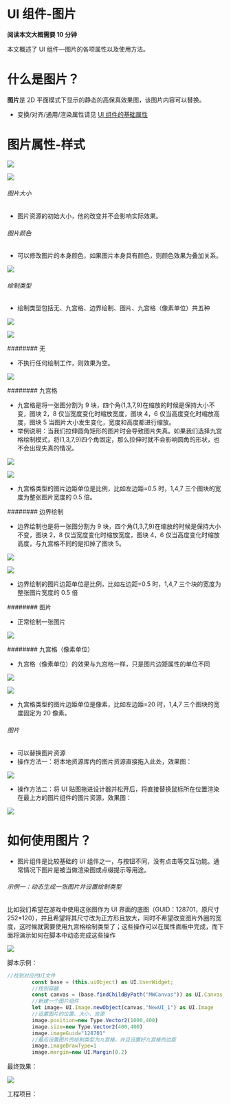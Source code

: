# UI 组件-图片

<strong>阅读本文大概需要 10 分钟</strong>

本文概述了 UI 组件—图片的各项属性以及使用方法。

# 什么是图片？

<strong>图片</strong>是 2D 平面模式下显示的静态的高保真效果图，该图片内容可以替换。

- 变换/对齐/通用/渲染属性请见 [UI 组件的基础属性](https://meta.feishu.cn/wiki/wikcn5pYngyHnkkrJlz8bLMhC9e)

# 图片属性-样式

![](static/boxcnOZaMDsHZ10veG8iHNcCDpT.png)

![](static/boxcnnfEl86wIvL8jByILMOXjba.png)

###### 图片大小

- 图片资源的初始大小，他的改变并不会影响实际效果。

###### 图片颜色

- 可以修改图片的本身颜色，如果图片本身具有颜色，则颜色效果为叠加关系。

![](static/boxcnIZfL4nenJR3rktSUQMXxSb.gif)

###### 绘制类型

- 绘制类型包括无、九宫格、边界绘制、图片、九宫格（像素单位）共五种

![](static/boxcncdWvlVMuyxTQz6U6HMvyZc.png)

![](static/boxcn1HLpdo25K95PPmGBY27NDh.png)

######## 无

- 不执行任何绘制工作，则效果为空。

![](static/boxcnPlC9fvxqpqwOaYNgAv08nl.png)

######## 九宫格

- 九宫格是将一张图分割为 9 块，四个角(1,3,7,9)在缩放的时候是保持大小不变，图块 2，8 仅当宽度变化时缩放宽度，图块 4，6 仅当高度变化时缩放高度，图块 5 当图片大小发生变化，宽度和高度都进行缩放。
- 举例说明：当我们拉伸圆角矩形的图片时会导致图片失真。如果我们选择九宫格绘制模式，将(1,3,7,9)四个角固定，那么拉伸时就不会影响圆角的形状，也不会出现失真的情况。

![](static/boxcntXXS7j4CjHQSm66qHLyMqg.png)

![](static/boxcnF3IE9MRte9942zfCXmMvXb.png)

- 九宫格类型的图片边距单位是比例，比如左边距=0.5 时，1,4,7 三个图块的宽度为整张图片宽度的 0.5 倍。

######## 边界绘制

- 边界绘制也是将一张图分割为 9 块，四个角(1,3,7,9)在缩放的时候是保持大小不变，图块 2，8 仅当宽度变化时缩放宽度，图块 4，6 仅当高度变化时缩放高度，与九宫格不同的是扣掉了图块 5。

![](static/boxcntHX3cpLb0hqV8bwGMxSMnf.png)

![](static/boxcnZeYCHYYFXmuOAcO5NSfTyb.png)

- 边界绘制的图片边距单位是比例，比如左边距=0.5 时，1,4,7 三个块的宽度为整张图片宽度的 0.5 倍

######## 图片

- 正常绘制一张图片

![](static/boxcnCG6OG8ZLNMCowBElsZU7xb.png)

######## 九宫格（像素单位）

- 九宫格（像素单位）的效果与九宫格一样，只是图片边距属性的单位不同

![](static/boxcnjlhXYLYHs7CFEkFHH8dfTf.png)

![](static/boxcneeEZ06sjfi7CNMktrqZcIb.png)

- 九宫格类型的图片边距单位是像素，比如左边距=20 时，1,4,7 三个图块的宽度固定为 20 像素。

###### 图片

- 可以替换图片资源
- 操作方法一：将本地资源库内的图片资源直接拖入此处，效果图：

![](static/boxcnk88sZUdxcdslYWlWaIJrYd.gif)

- 操作方法二：将 UI 贴图拖进设计器并松开后，将直接替换鼠标所在位置渲染在最上方的图片组件的图片资源，效果图：

![](static/boxcn82TMZtBhsee6ByNoG8wahd.gif)

# 如何使用图片？

- 图片组件是比较基础的 UI 组件之一，与按钮不同，没有点击等交互功能。通常情况下图片是被当做渲染图或点缀提示等用途。

###### 示例一：动态生成一张图片并设置绘制类型

比如我们希望在游戏中使用这张图作为 UI 界面的底图（GUID：128701，原尺寸 252*120），并且希望将其尺寸改为正方形且放大，同时不希望改变图片外圈的宽度，这时候就需要使用九宫格绘制类型了；这些操作可以在属性面板中完成，而下面将演示如何在脚本中动态完成这些操作

![](static/boxcnzjzd76fH7lYS6cfxoLX0Cb.png)

脚本示例：

```ts
//找到对应的UI文件
        const base = (this.uiObject) as UI.UserWidget;
        //找到容器
        const canvas = (base.findChildByPath("MWCanvas")) as UI.Canvas; 
        //新建一个图片组件
        let image= UI.Image.newObject(canvas,"NewUI_1") as UI.Image
        //设置图片的位置、大小、资源
        image.position=new Type.Vector2(1000,400)
        image.size=new Type.Vector2(400,400)
        image.imageGuid="128701"
        //最后设置图片的绘制类型为九宫格，并且设置好九宫格的边距
        image.imageDrawType=1
        image.margin=new UI.Margin(0.2)
```

最终效果：

![](static/boxcnwwT0YO3QdL4dHWpjSMNLkf.png)

工程项目：
